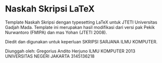 Naskah Skripsi LaTeX
=============================

Template Naskah Skripsi dengan typesetting LaTeX untuk JTETI Universitas Gadjah Mada. Template ini merupakan hasil modifikasi dari versi pak Pekik Nurwantoro (FMIPA) dan mas Yohan (JTETI 2008).

Diedit dan digunakan untuk keperluan SKRIPSI SARJANA ILMU KOMPUTER.

Diunggah oleh:
Gregorius Andito Herjuno 
ILMU KOMPUTER 2013 
UNIVERSITAS NEGERI JAKARTA
3145136218